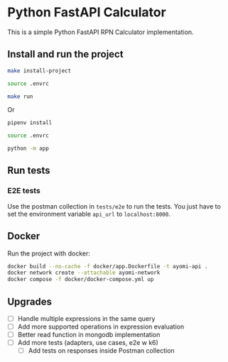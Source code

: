 # Python FastAPI Calculator

This is a simple Python FastAPI RPN Calculator implementation.

## Install and run the project

```bash
make install-project

source .envrc

make run
```

Or

```bash
pipenv install

source .envrc

python -m app
```

## Run tests

### E2E tests

Use the postman collection in `tests/e2e` to run the tests.
You just have to set the environment variable `api_url` to `localhost:8000`.

## Docker

Run the project with docker:

```bash
docker build --no-cache -f docker/app.Dockerfile -t ayomi-api .
docker network create --attachable ayomi-network
docker compose -f docker/docker-compose.yml up
```

## Upgrades

- [ ] Handle multiple expressions in the same query
- [ ] Add more supported operations in expression evaluation
- [ ] Better read function in mongodb implementation
- [ ] Add more tests (adapters, use cases, e2e w k6)
  - [ ] Add tests on responses inside Postman collection
